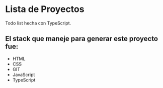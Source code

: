 # Lista de Proyectos

Todo list hecha con TypeScript.

## El stack que maneje para generar este proyecto fue:

-   HTML
-   CSS
-   GIT
-   JavaScript
-   TypeScript
